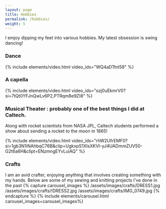```yaml
---
layout: page
title: Hobbies
permalink: /hobbies/
weight: 5
---
```


I emjoy dipping my feet into various hobbies. My latest obsession is swing dancing!

### Dance

{% include elements/video.html video_ids="WQ4aDTtnl58" %}

### A capella

{% include elements/video.html video_ids="ozj0uEkmrV0?si=7tQt0YFJnQwLv6P2,PTRqm8e9ZI8" %}

### Musical Theater : probably one of the best things I did at Caltech.

Along with rocket scientists from NASA JPL, Caltech students performed a show about sending a rocket to the moon in 1865!

{% include elements/video.html video_ids="rhW2UfrEMF0?si=1gb3N1iNAhbqC76B&amp;clip=UgkxpS1XIsXKVl-yJ4UADmmZUV50-G2t6a6H&amp;clipt=ENzmngEYvLuiAQ" %}

### Crafts

I am an avid crafter, enjoying anything that involves creating something with my hands. Below are some of my sewing and knitting projects I've done in the past
{% capture carousel_images %}
/assets/images/crafts/DRESS1.jpg
/assets/images/crafts/!DRESS2.jpg
/assets/images/crafts/IMG_0749.jpg
{% endcapture %}
{% include elements/carousel.html carousel_images=carousel_images%}
